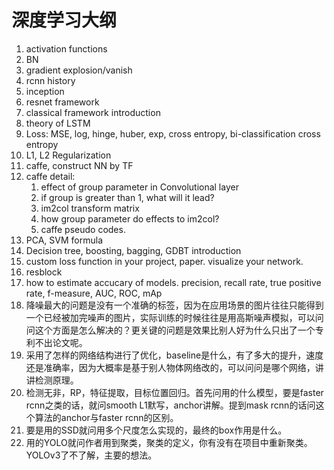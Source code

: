 # 深度学习大纲

1. activation functions
2. BN
3. gradient explosion/vanish
4. rcnn history
5. inception
6. resnet framework
7. classical framework introduction
8. theory of LSTM
9. Loss: MSE, log, hinge, huber, exp, cross entropy, bi-classification cross entropy
10. L1, L2 Regularization
11. caffe, construct NN by TF
12. caffe detail:
    1.  effect of group parameter in Convolutional layer
    2.  if group is greater than 1, what will it lead?
    3.  im2col transform matrix
    4.  how group parameter do effects to im2col?
    5.  caffe pseudo codes.
13. PCA, SVM formula
14. Decision tree, boosting, bagging, GDBT introduction
15. custom loss function in your project, paper. visualize your network.
16. resblock
17. how to estimate accucary of models. precision, recall rate, true positive rate, f-measure, AUC, ROC, mAp
18. 降噪最大的问题是没有一个准确的标签，因为在应用场景的图片往往只能得到一个已经被加完噪声的图片，实际训练的时候往往是用高斯噪声模拟，可以问问这个方面是怎么解决的？更关键的问题是效果比别人好为什么只出了一个专利不出论文呢。
19. 采用了怎样的网络结构进行了优化，baseline是什么，有了多大的提升，速度还是准确率，因为大概率是基于别人物体网络改的，可以问问是哪个网络，讲讲检测原理。
20. 检测无非，RP，特征提取，目标位置回归。首先问用的什么模型，要是faster rcnn之类的话，就问smooth L1默写，anchor讲解。提到mask rcnn的话问这个算法的anchor与faster rcnn的区别。
21. 要是用的SSD就问用多个尺度怎么实现的，最终的box作用是什么。
22. 用的YOLO就问作者用到聚类，聚类的定义，你有没有在项目中重新聚类。YOLOv3了不了解，主要的想法。